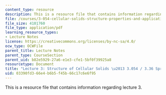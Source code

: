 ```yaml
---
content_type: resource
description: This is a resource file that contains information regarding lecture 3.
file: /courses/3-054-cellular-solids-structure-properties-and-applications-spring-2015/03390fd366e4b6b5f45b66c17c6e6f95_MIT3_054S15_L3_Struct.pdf
file_size: 4101760
file_type: application/pdf
learning_resource_types:
- Lecture Notes
license: https://creativecommons.org/licenses/by-nc-sa/4.0/
ocw_type: OCWFile
parent_title: Lecture Notes
parent_type: CourseSection
parent_uid: b82e5929-27a6-e1e3-cfe1-5bf0f39925a8
resourcetype: Document
title: "Lecture 3: Structure of Cellular Solids \u2013 3.054 / 3.36 Spring 2015"
uid: 03390fd3-66e4-b6b5-f45b-66c17c6e6f95
---
```

This is a resource file that contains information regarding lecture 3.
